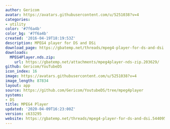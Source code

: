 ```yaml
---
author: Gericom
avatar: https://avatars.githubusercontent.com/u/5251038?v=4
categories:
- utility
color: '#7f6a4b'
color_bg: '#7f6a4b'
created: '2016-04-19T18:19:53Z'
description: MPEG4 player for DS and DSi
download_page: https://gbatemp.net/threads/mpeg4-player-for-ds-and-dsi.544095/page-2#post-9007621
downloads:
  MPEG4Player.nds.zip:
    url: https://gbatemp.net/attachments/mpeg4player-nds-zip.203629/
github: Gericom/YouTubeDS
icon_index: 16
image: https://avatars.githubusercontent.com/u/5251038?v=4
image_length: 87834
layout: app
source: https://github.com/Gericom/YoutubeDS/tree/mpeg4player
systems:
- DS
title: MPEG4 Player
updated: '2020-04-09T16:23:00Z'
version: c633295
website: https://gbatemp.net/threads/mpeg4-player-for-ds-and-dsi.544095/
---
```

